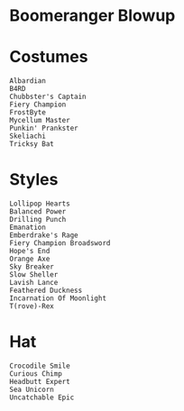 # Boomeranger Blowup

# Costumes

```
Albardian
B4RD
Chubbster's Captain
Fiery Champion
FrostByte
Mycellum Master
Punkin' Prankster
Skeliachi
Tricksy Bat
```

# Styles

```
Lollipop Hearts
Balanced Power
Drilling Punch
Emanation
Emberdrake's Rage
Fiery Champion Broadsword
Hope's End
Orange Axe
Sky Breaker
Slow Sheller
Lavish Lance
Feathered Duckness
Incarnation Of Moonlight
T(rove)-Rex
```

# Hat

```
Crocodile Smile
Curious Chimp
Headbutt Expert
Sea Unicorn
Uncatchable Epic
```
